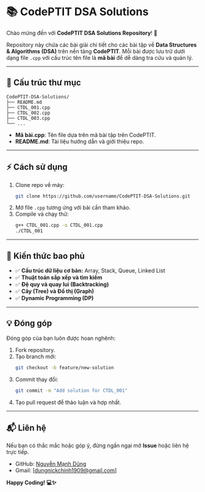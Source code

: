 # 📚 CodePTIT DSA Solutions

Chào mừng đến với **CodePTIT DSA Solutions Repository**! 🚀

Repository này chứa các bài giải chi tiết cho các bài tập về **Data Structures & Algorithms (DSA)** trên nền tảng **CodePTIT**. Mỗi bài được lưu trữ dưới dạng file `.cpp` với cấu trúc tên file là **mã bài** để dễ dàng tra cứu và quản lý.

---

## 📂 Cấu trúc thư mục
```
CodePTIT-DSA-Solutions/
├── README.md
├── CTDL_001.cpp
├── CTDL_002.cpp
├── CTDL_003.cpp
└── ...
```
- **Mã bài.cpp**: Tên file dựa trên mã bài tập trên CodePTIT.
- **README.md**: Tài liệu hướng dẫn và giới thiệu repo.

---

## ⚡ Cách sử dụng
1. Clone repo về máy:
   ```bash
   git clone https://github.com/username/CodePTIT-DSA-Solutions.git
   ```
2. Mở file `.cpp` tương ứng với bài cần tham khảo.
3. Compile và chạy thử:
   ```bash
   g++ CTDL_001.cpp -o CTDL_001.cpp
   ./CTDL_001
   ```

---

## 🧠 Kiến thức bao phủ
- ✅ **Cấu trúc dữ liệu cơ bản:** Array, Stack, Queue, Linked List
- ✅ **Thuật toán sắp xếp và tìm kiếm**
- ✅ **Đệ quy và quay lui (Backtracking)**
- ✅ **Cây (Tree) và Đồ thị (Graph)**
- ✅ **Dynamic Programming (DP)**

---

## 💡 Đóng góp
Đóng góp của bạn luôn được hoan nghênh:
1. Fork repository.
2. Tạo branch mới:
   ```bash
   git checkout -b feature/new-solution
   ```
3. Commit thay đổi:
   ```bash
   git commit -m "Add solution for CTDL_001"
   ```
4. Tạo pull request để thảo luận và hợp nhất.

---

## 📬 Liên hệ
Nếu bạn có thắc mắc hoặc góp ý, đừng ngần ngại mở **Issue** hoặc liên hệ trực tiếp.
- GitHub: [Nguyễn Mạnh Dũng](https://github.com/DungNguyenCoder)
- Gmail: [dungnickchinh1909@gmail.com]

**Happy Coding! 💻✨**